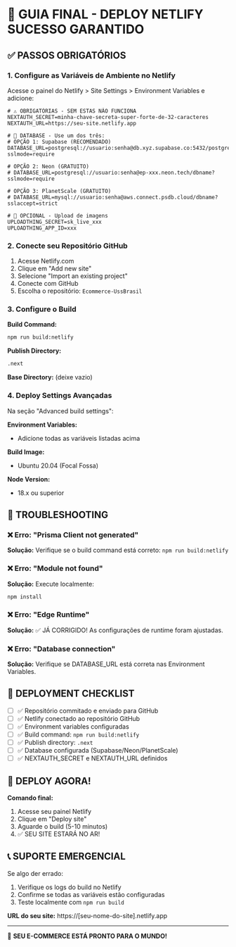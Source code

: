 # 🚀 GUIA FINAL - DEPLOY NETLIFY SUCESSO GARANTIDO

## ✅ PASSOS OBRIGATÓRIOS

### 1. Configure as Variáveis de Ambiente no Netlify
Acesse o painel do Netlify > Site Settings > Environment Variables e adicione:

```env
# ⚠️ OBRIGATÓRIAS - SEM ESTAS NÃO FUNCIONA
NEXTAUTH_SECRET=minha-chave-secreta-super-forte-de-32-caracteres
NEXTAUTH_URL=https://seu-site.netlify.app

# 💾 DATABASE - Use um dos três:
# OPÇÃO 1: Supabase (RECOMENDADO)
DATABASE_URL=postgresql://usuario:senha@db.xyz.supabase.co:5432/postgres?sslmode=require

# OPÇÃO 2: Neon (GRATUITO)
# DATABASE_URL=postgresql://usuario:senha@ep-xxx.neon.tech/dbname?sslmode=require

# OPÇÃO 3: PlanetScale (GRATUITO)  
# DATABASE_URL=mysql://usuario:senha@aws.connect.psdb.cloud/dbname?sslaccept=strict

# 🎨 OPCIONAL - Upload de imagens
UPLOADTHING_SECRET=sk_live_xxx
UPLOADTHING_APP_ID=xxx
```

### 2. Conecte seu Repositório GitHub
1. Acesse Netlify.com
2. Clique em "Add new site"
3. Selecione "Import an existing project"
4. Conecte com GitHub
5. Escolha o repositório: `Ecommerce-UssBrasil`

### 3. Configure o Build
**Build Command:**
```bash
npm run build:netlify
```

**Publish Directory:**
```bash
.next
```

**Base Directory:** (deixe vazio)

### 4. Deploy Settings Avançadas
Na seção "Advanced build settings":

**Environment Variables:**
- Adicione todas as variáveis listadas acima

**Build Image:**
- Ubuntu 20.04 (Focal Fossa)

**Node Version:**
- 18.x ou superior

## 🔧 TROUBLESHOOTING

### ❌ Erro: "Prisma Client not generated"
**Solução:** Verifique se o build command está correto: `npm run build:netlify`

### ❌ Erro: "Module not found"
**Solução:** Execute localmente:
```bash
npm install
```

### ❌ Erro: "Edge Runtime"
**Solução:** ✅ JÁ CORRIGIDO! As configurações de runtime foram ajustadas.

### ❌ Erro: "Database connection"
**Solução:** Verifique se DATABASE_URL está correta nas Environment Variables.

## 🎯 DEPLOYMENT CHECKLIST

- [ ] ✅ Repositório commitado e enviado para GitHub
- [ ] ✅ Netlify conectado ao repositório GitHub
- [ ] ✅ Environment variables configuradas
- [ ] ✅ Build command: `npm run build:netlify`
- [ ] ✅ Publish directory: `.next`
- [ ] ✅ Database configurada (Supabase/Neon/PlanetScale)
- [ ] ✅ NEXTAUTH_SECRET e NEXTAUTH_URL definidos

## 🚀 DEPLOY AGORA!

**Comando final:**
1. Acesse seu painel Netlify
2. Clique em "Deploy site"
3. Aguarde o build (5-10 minutos)
4. ✅ SEU SITE ESTARÁ NO AR!

## 📞 SUPORTE EMERGENCIAL

Se algo der errado:
1. Verifique os logs do build no Netlify
2. Confirme se todas as variáveis estão configuradas
3. Teste localmente com `npm run build`

**URL do seu site:** https://[seu-nome-do-site].netlify.app

---
🎉 **SEU E-COMMERCE ESTÁ PRONTO PARA O MUNDO!**
